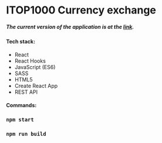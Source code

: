 # ITOP1000 Currency exchange

##### The current version of the application is at the [link](https://harmonious-cassata-7116e3.netlify.app/).

#### Tech stack:

- React
- React Hooks
- JavaScript (ES6)
- SASS
- HTML5
- Create React App
- REST API

#### Commands:

### `npm start`

### `npm run build`
